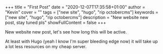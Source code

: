 +++
title = "First Post"
date = "2020-12-07T17:35:58+01:00"
author = "Kevin"
cover = ""
tags = ["new site", "hugo", "rip octobercms"]
keywords = ["new site", "hugo", "rip octobercms"]
description = "New website new post, stay tuned pls"
showFullContent = false
+++

New website new post, let's see how long this will be active.

At least with Hugo (yeah I know I'm super bleeding edge now) it will take up a lot less
resources on my cheap server.

